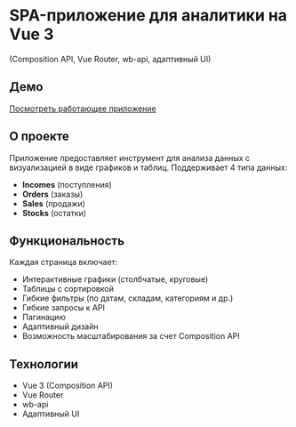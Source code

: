 # SPA-приложение для аналитики на Vue 3  
(Composition API, Vue Router, wb-api, адаптивный UI)  

## Демо  
[Посмотреть работающее приложение](https://spa-analytics.vercel.app/)  

## О проекте  
Приложение предоставляет инструмент для анализа данных с визуализацией в виде графиков и таблиц. Поддерживает 4 типа данных:  

- **Incomes** (поступления)  
- **Orders** (заказы)  
- **Sales** (продажи)  
- **Stocks** (остатки)  

## Функциональность  
Каждая страница включает:  

- Интерактивные графики (столбчатые, круговые)  
- Таблицы с сортировкой  
- Гибкие фильтры (по датам, складам, категориям и др.)  
- Гибкие запросы к API  
- Пагинацию  
- Адаптивный дизайн  
- Возможность масштабирования за счет Composition API  

## Технологии  
- Vue 3 (Composition API)  
- Vue Router  
- wb-api  
- Адаптивный UI 
